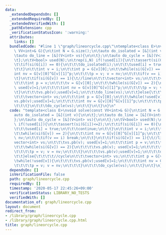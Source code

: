 ```yaml
---
data:
  _extendedDependsOn: []
  _extendedRequiredBy: []
  _extendedVerifiedWith: []
  _pathExtension: cpp
  _verificationStatusIcon: ':warning:'
  attributes:
    links: []
  bundledCode: "#line 1 \"graph/lineorcycle.cpp\"\ntemplate<class E>\nvoid solve(const\
    \ VV<int>& G){\n\tint N = G.size();\n\tauto do_isolated = [&](int v){\n\n\t};\n\
    \tauto do_line = [&](V<int> vs){\n\n\t};\n\tauto do_cycle = [&](V<int> vs){\n\n\
    \t};\n\tV<bool> used(N);\n\trep(i,N) if(!used[i]){\n\t\tassert(si(G[i])<=2);\n\
    \t\tif(si(G[i]) == 0){\n\t\t\tdo_isolated(i);\n\t\t\tused[i] = true;\n\t\t\tcontinue;\n\
    \t\t}\n\t\tint v = i;\n\t\tint p = G[v][0];\n\t\twhile(si(G[v]) == 2){\n\t\t\t\
    int nv = G[v][0]^G[v][1]^p;\n\t\t\tp = v; v = nv;\n\t\t\tif(v == i) break;\n\t\
    \t}\n\t\tif(si(G[v]) == 1){\t//line\n\t\t\tvector<int> vs;\n\t\t\tvs.pb(v); used[v]=1;\n\
    \t\t\tint p = v;\n\t\t\tv = G[v][0];\n\t\t\twhile(si(G[v]) == 2){\n\t\t\t\tvs.pb(v);\
    \ used[v]=1;\n\t\t\t\tint nv = G[v][0]^G[v][1]^p;\n\t\t\t\tp = v; v = nv;\n\t\t\
    \t}\n\t\t\tvs.pb(v);used[v]=1;\n\t\t\tdo_line(vs);\n\t\t}else{\t\t\t\t//cycle\n\
    \t\t\tvector<int> vs;\n\t\t\tint p = G[v][0];\n\t\t\twhile(!used[v]){\n\t\t\t\t\
    vs.pb(v);used[v]=1;\n\t\t\t\tint nv = G[v][0]^G[v][1]^p;\n\t\t\t\tp = v; v = nv;\n\
    \t\t\t}\n\t\t\tdo_cycle(vs);\n\t\t}\n\t}\n}\n"
  code: "template<class E>\nvoid solve(const VV<int>& G){\n\tint N = G.size();\n\t\
    auto do_isolated = [&](int v){\n\n\t};\n\tauto do_line = [&](V<int> vs){\n\n\t\
    };\n\tauto do_cycle = [&](V<int> vs){\n\n\t};\n\tV<bool> used(N);\n\trep(i,N)\
    \ if(!used[i]){\n\t\tassert(si(G[i])<=2);\n\t\tif(si(G[i]) == 0){\n\t\t\tdo_isolated(i);\n\
    \t\t\tused[i] = true;\n\t\t\tcontinue;\n\t\t}\n\t\tint v = i;\n\t\tint p = G[v][0];\n\
    \t\twhile(si(G[v]) == 2){\n\t\t\tint nv = G[v][0]^G[v][1]^p;\n\t\t\tp = v; v =\
    \ nv;\n\t\t\tif(v == i) break;\n\t\t}\n\t\tif(si(G[v]) == 1){\t//line\n\t\t\t\
    vector<int> vs;\n\t\t\tvs.pb(v); used[v]=1;\n\t\t\tint p = v;\n\t\t\tv = G[v][0];\n\
    \t\t\twhile(si(G[v]) == 2){\n\t\t\t\tvs.pb(v); used[v]=1;\n\t\t\t\tint nv = G[v][0]^G[v][1]^p;\n\
    \t\t\t\tp = v; v = nv;\n\t\t\t}\n\t\t\tvs.pb(v);used[v]=1;\n\t\t\tdo_line(vs);\n\
    \t\t}else{\t\t\t\t//cycle\n\t\t\tvector<int> vs;\n\t\t\tint p = G[v][0];\n\t\t\
    \twhile(!used[v]){\n\t\t\t\tvs.pb(v);used[v]=1;\n\t\t\t\tint nv = G[v][0]^G[v][1]^p;\n\
    \t\t\t\tp = v; v = nv;\n\t\t\t}\n\t\t\tdo_cycle(vs);\n\t\t}\n\t}\n}\n"
  dependsOn: []
  isVerificationFile: false
  path: graph/lineorcycle.cpp
  requiredBy: []
  timestamp: '2020-05-17 22:45:26+09:00'
  verificationStatus: LIBRARY_NO_TESTS
  verifiedWith: []
documentation_of: graph/lineorcycle.cpp
layout: document
redirect_from:
- /library/graph/lineorcycle.cpp
- /library/graph/lineorcycle.cpp.html
title: graph/lineorcycle.cpp
---
```

